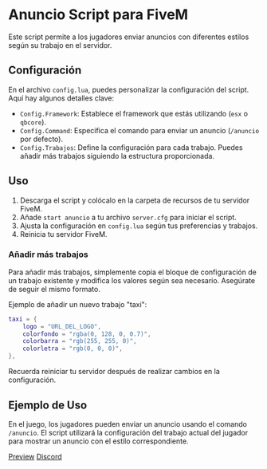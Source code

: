 # Anuncio Script para FiveM

Este script permite a los jugadores enviar anuncios con diferentes estilos según su trabajo en el servidor.

## Configuración

En el archivo `config.lua`, puedes personalizar la configuración del script. Aquí hay algunos detalles clave:

- `Config.Framework`: Establece el framework que estás utilizando (`esx` o `qbcore`).
- `Config.Command`: Especifica el comando para enviar un anuncio (`/anuncio` por defecto).
- `Config.Trabajos`: Define la configuración para cada trabajo. Puedes añadir más trabajos siguiendo la estructura proporcionada.

## Uso

1. Descarga el script y colócalo en la carpeta de recursos de tu servidor FiveM.
2. Añade `start anuncio` a tu archivo `server.cfg` para iniciar el script.
3. Ajusta la configuración en `config.lua` según tus preferencias y trabajos.
4. Reinicia tu servidor FiveM.

### Añadir más trabajos

Para añadir más trabajos, simplemente copia el bloque de configuración de un trabajo existente y modifica los valores según sea necesario. Asegúrate de seguir el mismo formato.

Ejemplo de añadir un nuevo trabajo "taxi":

```lua
taxi = {
    logo = "URL_DEL_LOGO", 
    colorfondo = "rgba(0, 128, 0, 0.7)", 
    colorbarra = "rgb(255, 255, 0)", 
    colorletra = "rgb(0, 0, 0)", 
},
```

Recuerda reiniciar tu servidor después de realizar cambios en la configuración.

## Ejemplo de Uso

En el juego, los jugadores pueden enviar un anuncio usando el comando `/anuncio`. El script utilizará la configuración del trabajo actual del jugador para mostrar un anuncio con el estilo correspondiente.

[Preview](https://streamable.com/pbvpoj)
[Discord](https://discord.gg/BTMEdqAr5H)
